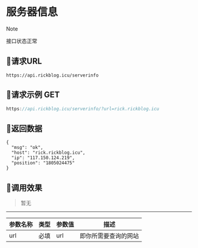 <!-- article-title样式为居中 -->
<!-- no-number标记后该标题不会自动生成编号 -->

<h1 class="article-title no-number">服务器信息</h1>

> [!note]
>
> 接口状态正常



## 🌄请求URL


```
https://api.rickblog.icu/serverinfo

```



## 🌋请求示例 GET

```java
https://api.rickblog.icu/serverinfo/?url=rick.rickblog.icu
```



## 🗻返回数据

```
{
  "msg": "ok",
  "host": "rick.rickblog.icu",
  "ip": "117.150.124.219",
  "position": "1805024475"
}
```



## 🌅调用效果



> 暂无


------

| 参数名称 | 类型 | 参数值 | 描述 |
| -------- | ---- | ------ | ---- |
|  url   | 必填| url | 即你所需要查询的网站 |

